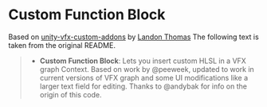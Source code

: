 # Custom Function Block
Based on [unity-vfx-custom-addons](https://github.com/landonth/unity-vfx-custom-addons) by [Landon Thomas](https://github.com/landonth) The following text is taken from the original README.  

>* **Custom Function Block**: Lets you insert custom HLSL in a VFX graph Context. Based on work by @peeweek, updated to work in current versions of VFX graph and some UI modifications like a larger text field for editing. Thanks to @andybak for info on the origin of this code. 